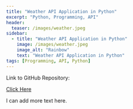 ```yaml
---
title: "Weather API Application in Python"
excerpt: "Python, Programming, API"
header:
  teaser: /images/weather.jpeg
sidebar:
  - title: "Weather API Application in Python"
    image: /images/weather.jpeg
    image_alt: "Rainbow"
    text: "Weather API Application in Python"
tags: [Programming, API, Python]
---
```

Link to GitHub Repository:

[Click Here](https://github.com/davidsuffolk/Weather-Forecast-APP-in-Python)

I can add more text here.
